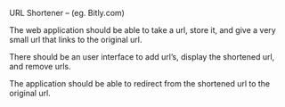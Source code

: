 ﻿URL Shortener – (eg. Bitly.com) 

The web application should be able to take a url, store it, and give a very small url that links to the original url.

There should be an user interface to add url’s, display the shortened url, and remove urls.

The application should be able to redirect from the shortened url to the original url. 